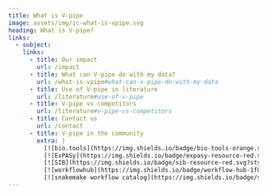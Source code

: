 ```yaml
---
title: What is V-pipe
image: assets/img/ic-what-is-vpipe.svg
heading: What is V-pipe?
links:
  - subject: 
    links:
      - title: Our impact
        url: /impact
      - title: What can V-pipe do with my data?
        url: /what-is-vpipe#what-can-v-pipe-do-with-my-data
      - title: Use of V-pipe in literature
        url: /literature#use-of-v-pipe
      - title: V-pipe vs competitors
        url: /literature#v-pipe-vs-competitors
      - title: Contact us
        url: /contact
      - title: V-pipe in the community
        extra: |
          [![bio.tools](https://img.shields.io/badge/bio-tools-orange.svg?style=flat)](https://bio.tools/V-Pipe)
          [![ExPASy](https://img.shields.io/badge/expasy-resource-red.svg?style=flat)](https://www.expasy.org/resources/v-pipe)
          [![SIB](https://img.shields.io/badge/sib-resource-red.svg?style=flat)](https://www.sib.swiss/research-infrastructure/database-software-tools/sib-resources#v-pipe)
          [![workflowhub](https://img.shields.io/badge/workflow-hub-1f8787.svg?style=flat)](https://workflowhub.eu/workflows/301)
          [![snakemake workflow catalog](https://img.shields.io/badge/snakemake-workflow_catalog-039475.svg?style=flat)](https://snakemake.github.io/snakemake-workflow-catalog/?usage=cbg-ethz/V-pipe)
---
```

